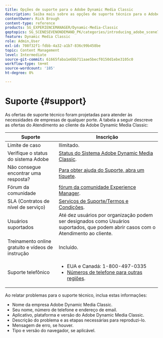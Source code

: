 ```yaml
---
title: Opções de suporte para o Adobe Dynamic Media Classic
description: Saiba mais sobre as opções de suporte técnico para o Adobe Dynamic Media Classic.
contentOwner: Rick Brough
content-type: reference
products: SG_EXPERIENCEMANAGER/Dynamic-Media-Classic
geptopics: SG_SCENESEVENONDEMAND_PK/categories/introducing_adobe_scene7
feature: Dynamic Media Classic
role: Admin,User
exl-id: 708f32f1-fdbb-4a32-a1b7-836c99b458be
topic: Content Management
level: Intermediate
source-git-commit: 61665faba1e6bb711aae5becf0150d1ebe3105c0
workflow-type: tm+mt
source-wordcount: '185'
ht-degree: 0%

---
```


# Suporte {#support}

As ofertas de suporte técnico foram projetadas para atender às necessidades de empresas de qualquer porte. A tabela a seguir descreve as ofertas do Atendimento ao cliente da Adobe Dynamic Media Classic:

| Suporte | Inscrição |
| --- | --- |
| Limite de caso | Ilimitado. |
| Verifique o status do sistema Adobe | [Status do Sistema Adobe Dynamic Media Classic](https://status.adobe.com/products/1175). |
| Não consegue encontrar uma resposta? | [Para obter ajuda do Suporte, abra um tíquete](https://experienceleague.adobe.com/pt-br?support-solution=General#support). |
| Fórum da comunidade | [fórum da comunidade Experience Manager](https://experienceleaguecommunities.adobe.com/t5/adobe-experience-manager/ct-p/adobe-experience-manager-community?profile.language=pt). |
| SLA (Contratos de nível de serviço) | [Serviços de Suporte/Termos e Condições](https://helpx.adobe.com/br/support/programs/support-policies-terms-conditions.html). |
| Usuários suportados | Até dez usuários por organização podem ser designados como Usuários suportados, que podem abrir casos com o Atendimento ao cliente. |
| Treinamento online gratuito e vídeos de instrução | Incluído. |
| Suporte telefônico | <ul><li>EUA e Canadá: 1-800-497-0335 </li><li>[Números de telefone para outras regiões](https://experienceleague.adobe.com/pt-br?support-tab=home#support). </li></ul> |

<!-- |Create a support case| [https://helpx.adobe.com/enterprise/admin-guide.html/enterprise/using/support-for-experience-cloud.ug.html](https://helpx.adobe.com/enterprise/admin-guide.html/enterprise/using/support-for-experience-cloud.ug.html) | -->

Ao relatar problemas para o suporte técnico, inclua estas informações:

* Nome da empresa Adobe Dynamic Media Classic.
* Seu nome, número de telefone e endereço de email.
* Aplicativo, plataforma e versão do Adobe Dynamic Media Classic.
* Descrição do problema e as etapas necessárias para reproduzi-lo.
* Mensagem de erro, se houver.
* Tipo e versão do navegador, se aplicável.
